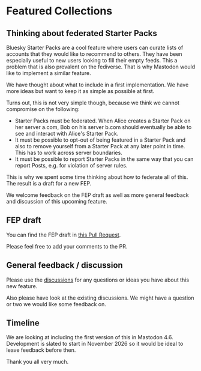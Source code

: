 # Featured Collections

## Thinking about federated Starter Packs

Bluesky Starter Packs are a cool feature where users can curate lists of accounts that they would like to recommend to others. They have been especially useful to new users looking to fill their empty feeds. This a problem that is also prevalent on the fediverse. That is why Mastodon would like to implement a similar feature.

We have thought about what to include in a first implementation. We have more ideas but want to keep it as simple as possible at first.

Turns out, this is not very simple though, because we think we cannot compromise on the following:

* Starter Packs must be federated. When Alice creates a Starter Pack on her server a.com, Bob on his server b.com should eventually be able to see and interact with Alice's Starter Pack.
* It must be possible to opt-out of being featured in a Starter Pack and also to remove yourself from a Starter Pack at any later point in time. This has to work across server boundaries.
* It must be possible to report Starter Packs in the same way that you can report Posts, e.g. for violation of server rules.

This is why we spent some time thinking about how to federate all of this. The result is a draft for a new FEP.

We welcome feedback on the FEP draft as well as more general feedback and discussion of this upcoming feature.

## FEP draft

You can find the FEP draft in [this Pull Request](https://github.com/mastodon/featured_collections/pull/1). 

Please feel free to add your comments to the PR.

## General feedback / discussion

Please use the [discussions](https://github.com/mastodon/featured_collections/discussions) for any questions or ideas you have about this new feature.

Also please have look at the existing discussions. We might have a question or two we would like some feedback on.

## Timeline

We are looking at including the first version of this in Mastodon 4.6. Development is slated to start in November 2026 so it would be ideal to leave feedback before then.

Thank you all very much.
